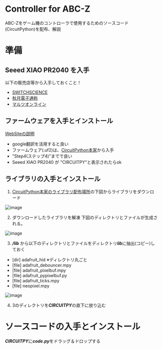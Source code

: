 # Controller for ABC-Z
ABC-Zをゲーム機のコントローラで使用するためのソースコード(CircuitPython)を配布、解説

# 準備
## Seeed XIAO PR2040 を入手
以下の販売店等から入手しておくこと！
- [SWITCHSCIENCE](https://www.switch-science.com/catalog/7634/)
- [秋月電子通称](https://akizukidenshi.com/catalog/g/gM-17044/)
- [マルツオンライン](https://www.marutsu.co.jp/pc/i/2229736/)
　

## ファームウェアを入手とインストール
 [WebSiteの説明](https://wiki.seeedstudio.com/XIAO-RP2040-with-CircuitPython/)
- google翻訳を活用すると良い
- ファームウェア(.uf2)は、[CircuitPython本家](https://circuitpython.org/board/seeeduino_xiao_rp2040/)から入手
- "Step4(ステップ4)"までで良い
- Seeed XIAO PR2040 が "CIRCUITPY"と表示されたらok
　

## ライブラリの入手とインストール　
1. [CircuitPython本家のライブラリ配布場所](https://circuitpython.org/libraries)の下図からライブラリをダウンロード

![image](https://user-images.githubusercontent.com/43605763/185802350-7a6c4999-844f-4b76-9860-59f934375b84.png)

2. ダウンロードしたライブラリを解凍
下図のディレクトリとファイルが生成される。

![image](https://user-images.githubusercontent.com/43605763/185802707-b66e42cc-9f02-4a70-8974-5c61c6941ead.png)

3. ***/lib*** から以下のディレクトリとファイルをディレクトリ***lib***に抽出(コピー)しておく
  - [dir] adafruit_hid ※ディレクトリ丸ごと
  - [file] adafruit_debouncer.mpy
  - [file] adafruit_pixelbuf.mpy
  - [file] adafruit_pypixelbuf.py
  - [file] adafruit_ticks.mpy
  - [file] neopixel.mpy

![image](https://user-images.githubusercontent.com/43605763/185802888-962c7d67-b286-45b4-8abc-6b16a9cc2b04.png)


4. 3のディレクトリを***CIRCUITPY***の直下に放り込む

# ソースコードの入手とインストール
***CIRCUITPY***に***code.py***をドラッグ＆ドロップする
